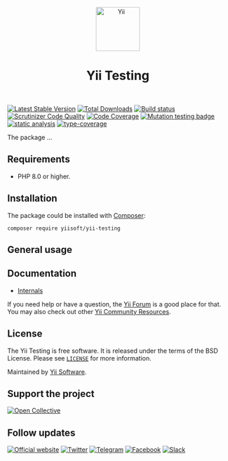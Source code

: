 <p align="center">
    <a href="https://github.com/yiisoft" target="_blank">
        <img src="https://yiisoft.github.io/docs/images/yii_logo.svg" height="100px" alt="Yii">
    </a>
    <h1 align="center">Yii Testing</h1>
    <br>
</p>

[![Latest Stable Version](https://poser.pugx.org/yiisoft/yii-testing/v/stable.png)](https://packagist.org/packages/yiisoft/yii-testing)
[![Total Downloads](https://poser.pugx.org/yiisoft/yii-testing/downloads.png)](https://packagist.org/packages/yiisoft/yii-testing)
[![Build status](https://github.com/yiisoft/yii-testing/workflows/build/badge.svg)](https://github.com/yiisoft/yii-testing/actions?query=workflow%3Abuild)
[![Scrutinizer Code Quality](https://scrutinizer-ci.com/g/yiisoft/yii-testing/badges/quality-score.png?b=master)](https://scrutinizer-ci.com/g/yiisoft/yii-testing/?branch=master)
[![Code Coverage](https://scrutinizer-ci.com/g/yiisoft/yii-testing/badges/coverage.png?b=master)](https://scrutinizer-ci.com/g/yiisoft/yii-testing/?branch=master)
[![Mutation testing badge](https://img.shields.io/endpoint?style=flat&url=https%3A%2F%2Fbadge-api.stryker-mutator.io%2Fgithub.com%2Fyiisoft%2Fyii-testing%2Fmaster)](https://dashboard.stryker-mutator.io/reports/github.com/yiisoft/yii-testing/master)
[![static analysis](https://github.com/yiisoft/yii-testing/workflows/static%20analysis/badge.svg)](https://github.com/yiisoft/yii-testing/actions?query=workflow%3A%22static+analysis%22)
[![type-coverage](https://shepherd.dev/github/yiisoft/yii-testing/coverage.svg)](https://shepherd.dev/github/yiisoft/yii-testing)

The package ...

## Requirements

- PHP 8.0 or higher.

## Installation

The package could be installed with [Composer](https://getcomposer.org):

```shell
composer require yiisoft/yii-testing
```

## General usage

## Documentation

- [Internals](docs/internals.md)

If you need help or have a question, the [Yii Forum](https://forum.yiiframework.com/c/yii-3-0/63) is a good place for that.
You may also check out other [Yii Community Resources](https://www.yiiframework.com/community).

## License

The Yii Testing is free software. It is released under the terms of the BSD License.
Please see [`LICENSE`](./LICENSE.md) for more information.

Maintained by [Yii Software](https://www.yiiframework.com/).

## Support the project

[![Open Collective](https://img.shields.io/badge/Open%20Collective-sponsor-7eadf1?logo=open%20collective&logoColor=7eadf1&labelColor=555555)](https://opencollective.com/yiisoft)

## Follow updates

[![Official website](https://img.shields.io/badge/Powered_by-Yii_Framework-green.svg?style=flat)](https://www.yiiframework.com/)
[![Twitter](https://img.shields.io/badge/twitter-follow-1DA1F2?logo=twitter&logoColor=1DA1F2&labelColor=555555?style=flat)](https://twitter.com/yiiframework)
[![Telegram](https://img.shields.io/badge/telegram-join-1DA1F2?style=flat&logo=telegram)](https://t.me/yii3en)
[![Facebook](https://img.shields.io/badge/facebook-join-1DA1F2?style=flat&logo=facebook&logoColor=ffffff)](https://www.facebook.com/groups/yiitalk)
[![Slack](https://img.shields.io/badge/slack-join-1DA1F2?style=flat&logo=slack)](https://yiiframework.com/go/slack)
